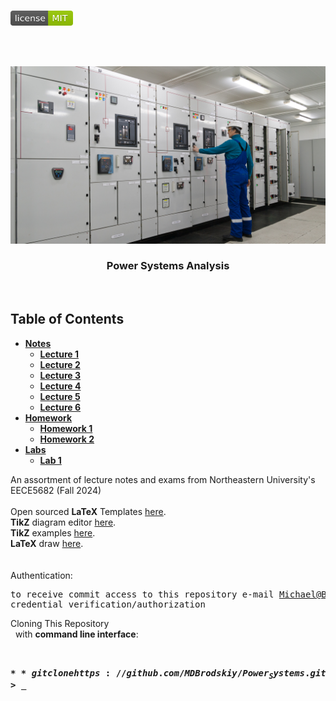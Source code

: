 <!-- PROJECT LOGO -->
<br />
<p align="left">
  <a href="https://github.com/MDBrodskiy/Power_Systems/tree/master/LICENSE">
    <img src="images/LicenseImage.svg" alt="license" width="100" height="24"></a>
</p>
<br/>
<br/>

<!-- BACKGROUND & TITLE -->
<p align="center">
  <a href="https://github.com/MDBrodskiy/Power_Systems">
    <img src="images/background.png" alt="background">
  </a>
  <h3 align="center">Power Systems Analysis</h3>
<br />
</p>

<!-- TABLE OF CONTENTS -->
## Table of Contents

* [**Notes**](https://github.com/MDBrodskiy/Power_Systems/tree/master/Notes/)
    * [**Lecture 1**](https://github.com/MDBrodskiy/Power_Systems/tree/master/Notes/Lecture1.pdf)
    * [**Lecture 2**](https://github.com/MDBrodskiy/Power_Systems/tree/master/Notes/Lecture2.pdf)
    * [**Lecture 3**](https://github.com/MDBrodskiy/Power_Systems/tree/master/Notes/Lecture3.pdf)
    * [**Lecture 4**](https://github.com/MDBrodskiy/Power_Systems/tree/master/Notes/Lecture4.pdf)
    * [**Lecture 5**](https://github.com/MDBrodskiy/Power_Systems/tree/master/Notes/Lecture5.pdf)
    * [**Lecture 6**](https://github.com/MDBrodskiy/Power_Systems/tree/master/Notes/Lecture6.pdf)
* [**Homework**](https://github.com/MDBrodskiy/Power_Systems/tree/master/Homework/)
    * [**Homework 1**](https://github.com/MDBrodskiy/Power_Systems/tree/master/Homework/Homework1.pdf)
    * [**Homework 2**](https://github.com/MDBrodskiy/Power_Systems/tree/master/Homework/Homework2.pdf)
* [**Labs**](https://github.com/MDBrodskiy/Power_Systems/tree/master/Labs/)
    * [**Lab 1**](https://github.com/MDBrodskiy/Power_Systems/tree/master/Labs/Lab1.pdf)

<!--
  * [**Chapter 1**](#Notes/Chapter\ 1)
* [**Exams**](#Exams)
* [**Projects**](#Projects)
-->


An assortment of lecture notes and exams from Northeastern University's EECE5682 (Fall 2024)
<br/> <br/> 
Open sourced **LaTeX** Templates [here](https://www.latextemplates.com/).
<br/>
**TikZ** diagram editor [here](https://www.mathcha.io/editor).
<br/>
**TikZ** examples [here](https://www.texample.net/tikz/example).
<br/>
**LaTeX** draw [here](https://www.latexdraw.com/).
<br/> <br/> <br/>
Authentication:   
    <pre>to receive commit access to this repository e-mail Michael@Brodskiy.com for credential verification/authorization</pre>

Cloning This Repository
</br>&nbsp;&nbsp;with **command line interface**:
    <pre>    
    **$** git clone https://github.com/MDBrodskiy/Power_Systems.git    
    **$** **>**  **_**
    </pre>
